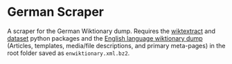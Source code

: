 # German Scraper

A scraper for the German Wiktionary dump. Requires the [wiktextract](https://pypi.org/project/wiktextract/) and [dataset](https://dataset.readthedocs.io/en/latest/) python packages and the [English language wiktionary dump](https://dumps.wikimedia.org/enwiktionary/) (Articles, templates, media/file descriptions, and primary meta-pages) in the root folder saved as `enwiktionary.xml.bz2`.
